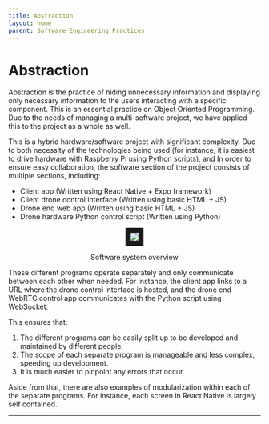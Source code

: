 ```yaml
---
title: Abstraction
layout: home
parent: Software Engineering Practices
---
```

# Abstraction

Abstraction is the practice of hiding unnecessary information and displaying only necessary information to the users interacting with a specific component. This is an essential practice on Object Oriented Programming. Due to the needs of managing a multi-software project, we have applied this to the project as a whole as well.

This is a hybrid hardware/software project with significant complexity. Due to both necessity of the technologies being used (for instance, it is easiest to drive hardware with Raspberry Pi using Python scripts), and In order to ensure easy collaboration, the software section of the project consists of multiple sections, including:  
- Client app (Written using React Native + Expo framework)  
- Client drone control interface (Written using basic HTML + JS)  
- Drone end web app (Written using basic HTML + JS)  
- Drone hardware Python control script (Written using Python)  

<p align="center">
<img src="https://github.com/LeeZeHao/Kiki_Delivery_Docs/assets/46279960/502c45e0-ce7e-45ae-8e37-b70388dacec5" border="10"/>  
</p>
<p align="center">
Software system overview
</p>

These different programs operate separately and only communicate between each other when needed. For instance, the client app links to a URL where the drone control interface is hosted, and the drone end WebRTC control app communicates with the Python script using WebSocket.  
  
This ensures that:  
1. The different programs can be easily split up to be developed and maintained by different people.  
2. The scope of each separate program is manageable and less complex, speeding up development.  
3. It is much easier to pinpoint any errors that occur.
  
Aside from that, there are also examples of modularization within each of the separate programs. For instance, each screen in React Native is largely self contained.


----

[Just the Docs]: https://just-the-docs.github.io/just-the-docs/
[GitHub Pages]: https://docs.github.com/en/pages
[README]: https://github.com/just-the-docs/just-the-docs-template/blob/main/README.md
[Jekyll]: https://jekyllrb.com
[GitHub Pages / Actions workflow]: https://github.blog/changelog/2022-07-27-github-pages-custom-github-actions-workflows-beta/
[use this template]: https://github.com/just-the-docs/just-the-docs-template/generate
